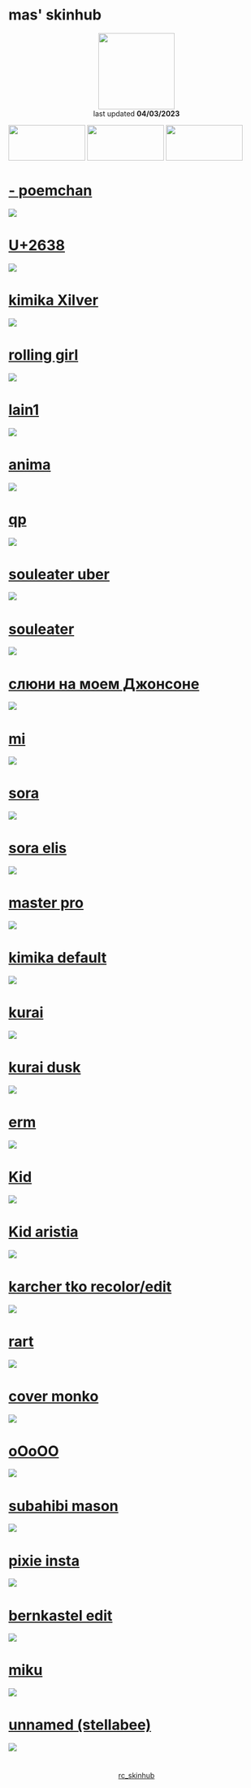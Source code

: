 # mas' skinhub
<p align="center">
<a href="https://osu.ppy.sh/users/21821366">
  <img src="https://a.ppy.sh/21821366"  
       width="150"
       height="150"></a>
<br>
last updated <b>04/03/2023</b>
</p>

<a href="https://www.youtube.com/watch?v=kbbgypvGPgM">
<img src="https://i.imgur.com/uDyKiLi.png"
       width="151" 
       height="70"/></a>

<a href="https://github.com/1kimika/skinhub/blob/main/mas.md">
<img src="https://i.imgur.com/WPSNbSx.png"
       width="151" 
       height="70"/></a>

<a href="https://github.com/ryancranie/skinhub/blob/tyfh/aeshub.md">
<img src="https://i.imgur.com/nnkLwEo.png" 
       width="151" 
       height="70"/></a>

# [- poemchan](https://github.com/ryancranie/skinhub/raw/tyfh/player/mas/-%20poemchan.osk)
[![](https://i.imgur.com/YmnZjSb.png)](https://github.com/ryancranie/skinhub/raw/tyfh/player/mas/-%20poemchan.osk)

# [U+2638](https://github.com/ryancranie/skinhub/raw/tyfh/player/mas/U%2B2638.osk)
[![](https://i.imgur.com/8QhZtN0.png)](https://github.com/ryancranie/skinhub/raw/tyfh/player/mas/U%2B2638.osk)

# [kimika Xilver](https://github.com/ryancranie/skinhub/raw/tyfh/player/mas/kimika%20xilver.osk)
[![](https://i.imgur.com/Qq5hwLk.png)](https://github.com/ryancranie/skinhub/raw/tyfh/player/mas/kimika%20xilver.osk)

# [rolling girl](https://github.com/ryancranie/skinhub/raw/tyfh/player/mas/rolling%20girl.osk)
[![](https://i.imgur.com/ffAv5Ob.png)](https://github.com/ryancranie/skinhub/raw/tyfh/player/mas/rolling%20girl.osk)

# [lain1](https://github.com/ryancranie/skinhub/raw/tyfh/mas/player/lain1.osk)
[![](https://i.imgur.com/Kzh41zw.png)](https://github.com/ryancranie/skinhub/raw/tyfh/player/mas/lain1.osk)

# [anima](https://github.com/ryancranie/skinhub/raw/tyfh/player/mas/anima.osk)
[![](https://i.imgur.com/yprttTB.png)](https://github.com/ryancranie/skinhub/raw/tyfh/player/mas/anima.osk)

# [qp](https://github.com/ryancranie/skinhub/blob/tyfh/player/mas/qp.osk)
[![](https://i.imgur.com/r1PSlpA.png)](https://github.com/ryancranie/skinhub/blob/tyfh/player/mas/qp.osk)

# [souleater uber](https://github.com/ryancranie/skinhub/raw/tyfh/player/mas/souleater%20uber.osk)
[![](https://i.imgur.com/j5oS2B2.png)](https://github.com/ryancranie/skinhub/raw/tyfh/player/mas/souleater%20uber.osk)

# [souleater](https://github.com/ryancranie/skinhub/raw/tyfh/player/mas/souleater.osk)
[![](https://i.imgur.com/37cwEAh.png)](https://github.com/ryancranie/skinhub/raw/tyfh/player/mas/souleater.osk)

# [слюни на моем Джонсоне](https://github.com/ryancranie/skinhub/raw/tyfh/player/mas/%D1%81%D0%BB%D1%8E%D0%BD%D0%B8%20%D0%BD%D0%B0%20%D0%BC%D0%BE%D0%B5%D0%BC%20%D0%94%D0%B6%D0%BE%D0%BD%D1%81%D0%BE%D0%BD%D0%B5.osk)
[![](https://i.imgur.com/vv2uhCs.png)](https://github.com/ryancranie/skinhub/raw/tyfh/player/mas/%D1%81%D0%BB%D1%8E%D0%BD%D0%B8%20%D0%BD%D0%B0%20%D0%BC%D0%BE%D0%B5%D0%BC%20%D0%94%D0%B6%D0%BE%D0%BD%D1%81%D0%BE%D0%BD%D0%B5.osk)

# [mi](https://github.com/ryancranie/skinhub/raw/tyfh/player/mas/mi%20dt.osk)
[![](https://i.imgur.com/ggXi0jp.png)](https://github.com/ryancranie/skinhub/raw/tyfh/player/mas/mi%20dt.osk)

# [sora](https://github.com/ryancranie/skinhub/raw/tyfh/player/mas/sora.osk)
[![](https://i.imgur.com/ecdFI59.png)](https://github.com/ryancranie/skinhub/raw/tyfh/player/mas/sora.osk)

# [sora elis](https://github.com/ryancranie/skinhub/raw/tyfh/player/mas/sora%20elis.osk)
[![](https://i.imgur.com/WscsXGd.png)](https://github.com/ryancranie/skinhub/raw/tyfh/player/mas/sora%20elis.osk)

# [master pro](https://github.com/ryancranie/skinhub/raw/tyfh/player/mas/master%20pro.osk)
[![](https://i.imgur.com/2Cfy9l1.png)](https://github.com/ryancranie/skinhub/raw/tyfh/player/mas/master%20pro.osk)

# [kimika default](https://github.com/ryancranie/skinhub/raw/tyfh/player/mas/kimika%20default%20nm.osk)
[![](https://i.imgur.com/05PeqEI.png)](https://github.com/ryancranie/skinhub/raw/tyfh/player/mas/kimika%20default%20nm.osk)

# [kurai](https://github.com/ryancranie/skinhub/raw/tyfh/player/mas/kurai.osk)
[![](https://i.imgur.com/7WIBfpw.png)](https://github.com/ryancranie/skinhub/raw/tyfh/player/mas/kurai.osk)

# [kurai dusk](https://github.com/ryancranie/skinhub/raw/tyfh/player/mas/kurai%20azr.osk)
[![](https://i.imgur.com/fb9k9Gs.png)](https://github.com/ryancranie/skinhub/raw/tyfh/player/mas/kurai%20azr.osk)

# [erm](https://github.com/ryancranie/skinhub/raw/tyfh/player/mas/ermmmm.osk)
[![](https://i.imgur.com/4xnS5u8.png)](https://github.com/ryancranie/skinhub/raw/tyfh/player/mas/ermmmm.osk)

# [Kid](https://github.com/ryancranie/skinhub/raw/tyfh/player/mas/Death%20the%20Kid.osk)
[![](https://i.imgur.com/gLNMm31.png)](https://github.com/ryancranie/skinhub/raw/tyfh/player/mas/Death%20the%20Kid.osk)

# [Kid aristia](https://github.com/ryancranie/skinhub/raw/tyfh/player/mas/Kid%20Aristia.osk)
[![](https://i.imgur.com/v2vE08y.png)](https://github.com/ryancranie/skinhub/raw/tyfh/player/mas/Kid%20Aristia.osk)

# [karcher tko recolor/edit](https://github.com/ryancranie/skinhub/raw/tyfh/player/mas/karcher%20mason%20edit.osk)
[![](https://i.imgur.com/NKyolwf.png)](https://github.com/ryancranie/skinhub/raw/tyfh/player/mas/karcher%20mason%20edit.osk)

# [rart](https://github.com/ryancranie/skinhub/raw/tyfh/player/mas/rart.osk)
[![](https://i.imgur.com/VitMZPT.png)](https://github.com/ryancranie/skinhub/raw/tyfh/player/mas/rart.osk)

# [cover monko](https://github.com/ryancranie/skinhub/raw/tyfh/player/mas/cover%20monko.osk)
[![](https://i.imgur.com/mLau0hr.png)](https://github.com/ryancranie/skinhub/raw/tyfh/player/mas/cover%20monko.osk)

# [oOoOO](https://github.com/ryancranie/skinhub/raw/tyfh/player/mas/oOoOO.osk)
[![](https://i.imgur.com/46Mv7he.png)](https://github.com/ryancranie/skinhub/raw/tyfh/player/mas/oOoOO.osk)

# [subahibi mason](https://github.com/ryancranie/skinhub/raw/tyfh/player/mas/subahibi%20mas.osk)
[![](https://i.imgur.com/XKAbK7O.png)](https://github.com/ryancranie/skinhub/raw/tyfh/player/mas/subahibi%20mas.osk)

# [pixie insta](https://github.com/ryancranie/skinhub/raw/tyfh/player/mas/pixie%20insta.osk)
[![](https://i.imgur.com/j006VyM.png)](https://github.com/ryancranie/skinhub/raw/tyfh/player/mas/pixie%20insta.osk)

# [bernkastel edit](https://github.com/ryancranie/skinhub/raw/tyfh/player/mas/bernkastel%20edit.osk)
[![](https://i.imgur.com/LNeNqMb.png)](https://github.com/ryancranie/skinhub/raw/tyfh/player/mas/bernkastel%20edit.osk)

# [miku](https://github.com/ryancranie/skinhub/raw/tyfh/player/mas/miku%20mason.osk)
[![](https://i.imgur.com/CEaJzir.png)](https://github.com/ryancranie/skinhub/raw/tyfh/player/mas/miku%20mason.osk)

# [unnamed (stellabee)](https://github.com/ryancranie/skinhub/raw/tyfh/player/mas/unnamed%20(stellabee).osk)
[![](https://i.imgur.com/l0nbgF7.png)](https://github.com/ryancranie/skinhub/raw/tyfh/player/mas/unnamed%20(stellabee).osk)

#
<p align="center">
  <a href="https://github.com/ryancranie/skinhub">rc_skinhub</a>
 </p>



